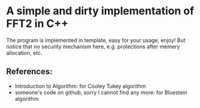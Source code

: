# A simple and dirty implementation of FFT2 in C++

The program is implemented in template, easy for your usage, enjoy! But notice that no security mechanism here, e.g. protections after memery allocation, etc.

## References:
* Introduction to Algorithm: for Cooley Tukey algorithm
* someone's code on github, sorry I cannot find any more: for Bluestein algorithm
